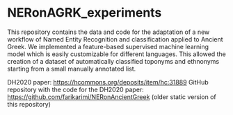 # NERonAGRK_experiments

This repository contains the data and code for the adaptation of a new workflow of Named Entity Recognition
and classification applied to Ancient Greek. We implemented a feature-based supervised machine learning model which is easily customizable for different
languages. This allowed the creation of a dataset of automatically classified toponyms and
ethnonyms starting from a small manually annotated list.

DH2020 paper: https://hcommons.org/deposits/item/hc:31889
GitHub repository with the code for the DH2020 paper: https://github.com/farikarimi/NERonAncientGreek (older static version of this repository)
